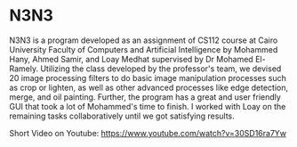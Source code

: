 # N3N3 
N3N3 is a program developed as an assignment of CS112 course at Cairo University Faculty of Computers and Artificial Intelligence by Mohammed Hany, Ahmed Samir, and Loay Medhat supervised by Dr Mohamed El-Ramely. Utilizing the class developed by the professor's team, we devised 20 image processing filters to do basic image manipulation processes such as crop or lighten, as well as other advanced processes like edge detection, merge, and oil painting. 
Further, the program has a great and user friendly GUI that took a lot of Mohammed's time to finish. I worked with Loay on the remaining tasks collaboratively until we got satisfying results.

Short Video on Youtube:
https://www.youtube.com/watch?v=30SD16ra7Yw
